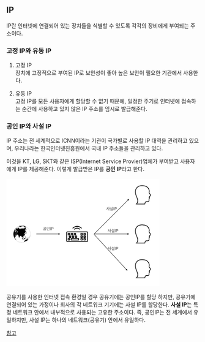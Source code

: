 ## IP
IP란 인터넷에 연결되어 있는 장치들을 식별할 수 있도록 각각의 장비에게 부여되는 주소이다.

### 고정 IP와 유동 IP
1. 고정 IP <br>
장치에 고정적으로 부여된 IP로 보안성이 좋아 높은 보안이 필요한 기관에서 사용한다.

2. 유동 IP <br>
고정 IP를 모든 사용자에게 할당할 수 없기 때문에, 일정한 주기로 인터넷에 접속하는 순간에 사용하고 있지 않은 IP 주소를 임시로 발급해준다.

### 공인 IP와 사설 IP
IP 주소는 전 세계적으로 ICNN이라는 기관이 국가별로 사용할 IP 대역을 관리하고 있으며, 우리나라는 한국인터넷진흥원에서 국내 IP 주소들을 관리하고 있다.

이것을 KT, LG, SKT와 같은 ISP(Internet Service Provier)업체가 부여받고 사용자에게 IP를 제공해준다. 
이렇게 발급받은 IP를 **공인 IP**라고 한다. <br><br>
<img src="./images/IP.png" width="400">

공유기를 사용한 인터넷 접속 환경일 경우 공유기에는 공인IP를 할당 하지만, 공유기에 연결되어 있는 가정이나 회사의 각 네트워크 기기에는 사설 IP를 할당한다.
**사설 IP**는 특정 네트워크 안에서 내부적으로 사용되는 고유한 주소이다. 즉, 공인IP는 전 세계에서 유일하지만, 사설 IP는 하나의 네트워크(공유기) 안에서 유일하다. <br>



[참고](https://study-recording.tistory.com/7)